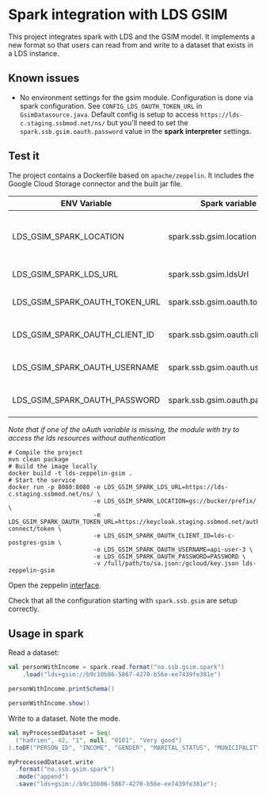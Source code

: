 # Spark integration with LDS GSIM

This project integrates spark with LDS and the GSIM model. It implements a new format 
so that users can read from and write to a dataset that exists in a LDS instance. 

## Known issues

* No environment settings for the gsim module. Configuration is done via spark configuration. 
See `CONFIG_LDS_OAUTH_TOKEN_URL` in `GsimDatasource.java`. Default config is setup to access 
`https://lds-c.staging.ssbmod.net/ns/` but you'll need to set the `spark.ssb.gsim.oauth.password` 
value in the **spark interpreter** 
settings.
## Test it

The project contains a Dockerfile based on `apache/zeppelin`. It includes the Google Cloud 
Storage connector and the built jar file.

|ENV Variable| Spark variable|Purpose|
|---|---|---|
|LDS_GSIM_SPARK_LOCATION|spark.ssb.gsim.location|Prefix used when writing data|
|LDS_GSIM_SPARK_LDS_URL|spark.ssb.gsim.ldsUrl|LDS url to use|
|LDS_GSIM_SPARK_OAUTH_TOKEN_URL|spark.ssb.gsim.oauth.tokenUrl|OAUTH token url|
|LDS_GSIM_SPARK_OAUTH_CLIENT_ID|spark.ssb.gsim.oauth.clientId|OAUTH token url|
|LDS_GSIM_SPARK_OAUTH_USERNAME|spark.ssb.gsim.oauth.userName|OAUTH token url|
|LDS_GSIM_SPARK_OAUTH_PASSWORD|spark.ssb.gsim.oauth.password|OAUTH token url|

*Note that if one of the oAuth variable is missing, the module with try to access the lds resources without
authentication*

```
# Compile the project
mvn clean package
# Build the image locally
docker build -t lds-zeppelin-gsim .
# Start the service
docker run -p 8080:8080 -e LDS_GSIM_SPARK_LDS_URL=https://lds-c.staging.ssbmod.net/ns/ \
                        -e LDS_GSIM_SPARK_LOCATION=gs://bucker/prefix/ \
                        -e LDS_GSIM_SPARK_OAUTH_TOKEN_URL=https://keycloak.staging.ssbmod.net/auth/realms/ssb/protocol/openid-connect/token \
                        -e LDS_GSIM_SPARK_OAUTH_CLIENT_ID=lds-c-postgres-gsim \
                        -e LDS_GSIM_SPARK_OAUTH_USERNAME=api-user-3 \
                        -e LDS_GSIM_SPARK_OAUTH_PASSWORD=PASSWORD \
                        -v /full/path/to/sa.json:/gcloud/key.json lds-zeppelin-gsim
```

Open the zeppelin [interface](http://localhost:8080/).

Check that all the configuration starting with `spark.ssb.gsim` are setup correctly.

## Usage in spark 

Read a dataset:  

```scala
val personWithIncome = spark.read.format("no.ssb.gsim.spark")
    .load("lds+gsim://b9c10b86-5867-4270-b56e-ee7439fe381e")

personWithIncome.printSchema()

personWithIncome.show()
```

Write to a dataset. Note the mode.  

```scala
val myProcessedDataset = Seq(
  ("hadrien", 42, "1", null, "0101", "Very good")
).toDF("PERSON_ID", "INCOME", "GENDER", "MARITAL_STATUS", "MUNICIPALITY", "DATA_QUALITY")

myProcessedDataset.write
  .format("no.ssb.gsim.spark")
  .mode("append")
  .save("lds+gsim://b9c10b86-5867-4270-b56e-ee7439fe381e");                        
```

